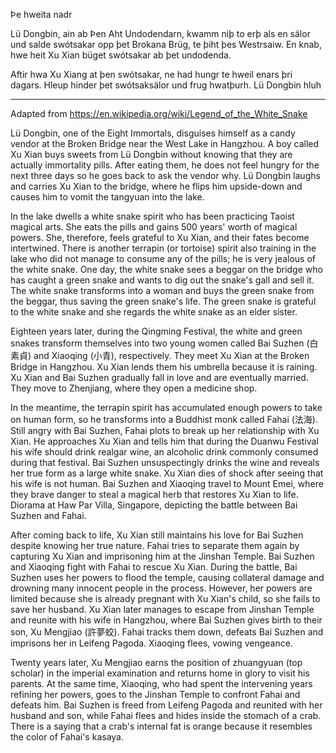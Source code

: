 Þe hweita nadr

Lü Dongbin, ain ab Þen Aht Undodendarn, kwamm niþ to erþ als en sälor und salde
swótsakar opp þet Brokana Brüg, te þiht þes Westrsaiw. En knab, hwe heit Xu Xian
büget swótsakar ab þet undodenda.

Aftir hwa Xu Xiang at þen swótsakar, ne had hungr te hweil enars þri dagars.
Hleup hinder þet swótsaksälor und frug hwatþurh. Lü Dongbin hluh

---

Adapted from https://en.wikipedia.org/wiki/Legend_of_the_White_Snake

Lü Dongbin, one of the Eight Immortals, disguises himself as a candy vendor at
the Broken Bridge near the West Lake in Hangzhou. A boy called Xu Xian buys
sweets from Lü Dongbin without knowing that they are actually immortality pills.
After eating them, he does not feel hungry for the next three days so he goes
back to ask the vendor why. Lü Dongbin laughs and carries Xu Xian to the bridge,
where he flips him upside-down and causes him to vomit the tangyuan into the
lake.

In the lake dwells a white snake spirit who has been practicing Taoist magical
arts. She eats the pills and gains 500 years' worth of magical powers. She,
therefore, feels grateful to Xu Xian, and their fates become intertwined. There
is another terrapin (or tortoise) spirit also training in the lake who did not
manage to consume any of the pills; he is very jealous of the white snake. One
day, the white snake sees a beggar on the bridge who has caught a green snake
and wants to dig out the snake's gall and sell it. The white snake transforms
into a woman and buys the green snake from the beggar, thus saving the green
snake's life. The green snake is grateful to the white snake and she regards the
white snake as an elder sister.

Eighteen years later, during the Qingming Festival, the white and green snakes
transform themselves into two young women called Bai Suzhen (白素貞) and
Xiaoqing (小青), respectively. They meet Xu Xian at the Broken Bridge in
Hangzhou. Xu Xian lends them his umbrella because it is raining. Xu Xian and Bai
Suzhen gradually fall in love and are eventually married. They move to
Zhenjiang, where they open a medicine shop.

In the meantime, the terrapin spirit has accumulated enough powers to take on
human form, so he transforms into a Buddhist monk called Fahai (法海). Still
angry with Bai Suzhen, Fahai plots to break up her relationship with Xu Xian. He
approaches Xu Xian and tells him that during the Duanwu Festival his wife should
drink realgar wine, an alcoholic drink commonly consumed during that festival.
Bai Suzhen unsuspectingly drinks the wine and reveals her true form as a large
white snake. Xu Xian dies of shock after seeing that his wife is not human. Bai
Suzhen and Xiaoqing travel to Mount Emei, where they brave danger to steal a
magical herb that restores Xu Xian to life. Diorama at Haw Par Villa, Singapore,
depicting the battle between Bai Suzhen and Fahai.

After coming back to life, Xu Xian still maintains his love for Bai Suzhen
despite knowing her true nature. Fahai tries to separate them again by capturing
Xu Xian and imprisoning him at the Jinshan Temple. Bai Suzhen and Xiaoqing fight
with Fahai to rescue Xu Xian. During the battle, Bai Suzhen uses her powers to
flood the temple, causing collateral damage and drowning many innocent people in
the process. However, her powers are limited because she is already pregnant
with Xu Xian's child, so she fails to save her husband. Xu Xian later manages to
escape from Jinshan Temple and reunite with his wife in Hangzhou, where Bai
Suzhen gives birth to their son, Xu Mengjiao (許夢蛟). Fahai tracks them down,
defeats Bai Suzhen and imprisons her in Leifeng Pagoda. Xiaoqing flees, vowing
vengeance.

Twenty years later, Xu Mengjiao earns the position of zhuangyuan (top scholar)
in the imperial examination and returns home in glory to visit his parents. At
the same time, Xiaoqing, who had spent the intervening years refining her
powers, goes to the Jinshan Temple to confront Fahai and defeats him. Bai Suzhen
is freed from Leifeng Pagoda and reunited with her husband and son, while Fahai
flees and hides inside the stomach of a crab. There is a saying that a crab's
internal fat is orange because it resembles the color of Fahai's kasaya.
